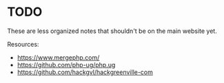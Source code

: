 # TODO

These are less organized notes that shouldn't be on the main website yet.

Resources:

- https://www.mergephp.com/
- https://github.com/php-ug/php.ug
- https://github.com/hackgvl/hackgreenville-com

